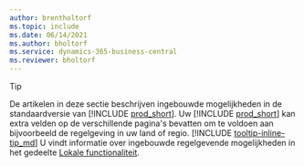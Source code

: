 ```yaml
---
author: brentholtorf
ms.topic: include
ms.date: 06/14/2021
ms.author: bholtorf
ms.service: dynamics-365-business-central
ms.reviewer: bholtorf
---
```

> [!TIP]
> De artikelen in deze sectie beschrijven ingebouwde mogelijkheden in de standaardversie van [!INCLUDE [prod_short](prod_short.md)]. Uw [!INCLUDE [prod_short](prod_short.md)] kan extra velden op de verschillende pagina's bevatten om te voldoen aan bijvoorbeeld de regelgeving in uw land of regio. [!INCLUDE [tooltip-inline-tip_md](tooltip-inline-tip_md.md)] U vindt informatie over ingebouwde regelgevende mogelijkheden in het gedeelte [Lokale functionaliteit](../about-localization.md).